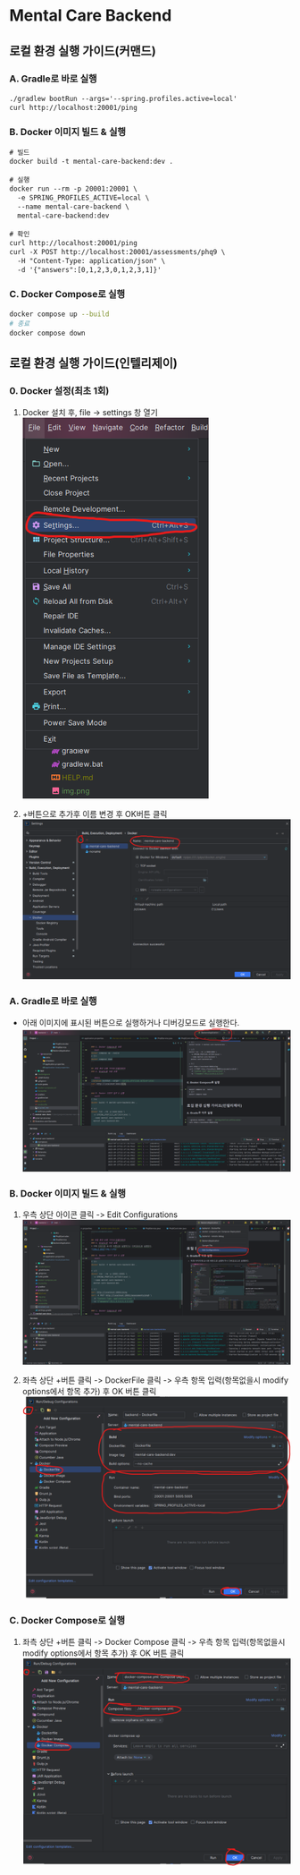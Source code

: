 # Mental Care Backend

## 로컬 환경 실행 가이드(커맨드)
### A. Gradle로 바로 실행

```shell
./gradlew bootRun --args='--spring.profiles.active=local'
curl http://localhost:20001/ping
```

### B. Docker 이미지 빌드 & 실행
```shell
# 빌드
docker build -t mental-care-backend:dev .

# 실행
docker run --rm -p 20001:20001 \
  -e SPRING_PROFILES_ACTIVE=local \
  --name mental-care-backend \
  mental-care-backend:dev

# 확인
curl http://localhost:20001/ping
curl -X POST http://localhost:20001/assessments/phq9 \
  -H "Content-Type: application/json" \
  -d '{"answers":[0,1,2,3,0,1,2,3,1]}'
```

### C. Docker Compose로 실행
```bash
docker compose up --build
# 종료
docker compose down
```

## 로컬 환경 실행 가이드(인텔리제이)
### 0. Docker 설정(최초 1회)
1. Docker 설치 후, file -> settings 창 열기
![img_11.png](images/img_11.png)

2. +버튼으로 추가후 이름 변경 후 OK버튼 클릭
![img_4.png](images/img_4.png)

### A. Gradle로 바로 실행
* 아래 이미지에 표시된 버튼으로 실행하거나 디버깅모드로 실행한다.
![img_1.png](images/img_1.png)

### B. Docker 이미지 빌드 & 실행
1. 우측 상단 아이콘 클릭 -> Edit Configurations
![img_2.png](images/img_2.png)

2. 좌측 상단 +버튼 클릭 -> DockerFile 클릭 -> 우측 항목 입력(항목없을시 modify options에서 항목 추가) 후 OK 버튼 클릭
![img_5.png](images/img_5.png)

### C. Docker Compose로 실행
1. 좌측 상단 +버튼 클릭 -> Docker Compose 클릭 -> 우측 항목 입력(항목없을시 modify options에서 항목 추가) 후 OK 버튼 클릭
![img_8.png](images/img_8.png)